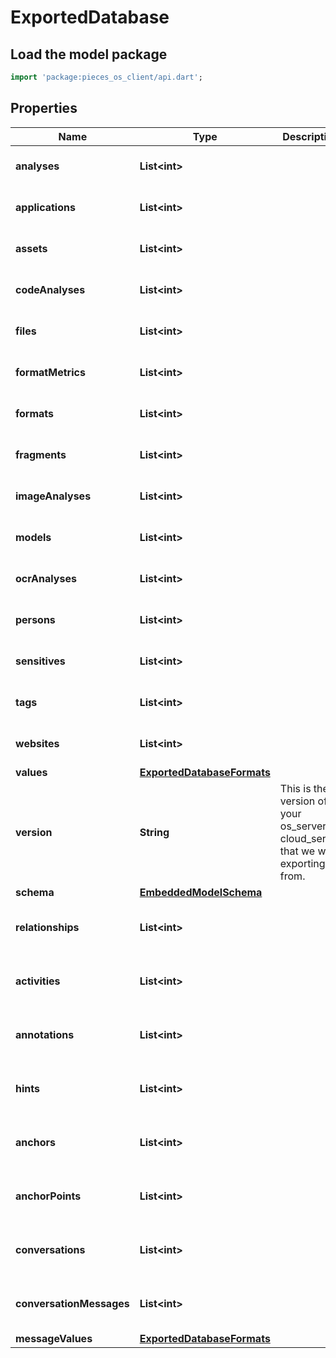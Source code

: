 # ExportedDatabase

## Load the model package
```dart
import 'package:pieces_os_client/api.dart';
```

## Properties
Name | Type | Description | Notes
------------ | ------------- | ------------- | -------------
**analyses** | **List\<int\>** |  | [default to const []]
**applications** | **List\<int\>** |  | [default to const []]
**assets** | **List\<int\>** |  | [default to const []]
**codeAnalyses** | **List\<int\>** |  | [default to const []]
**files** | **List\<int\>** |  | [default to const []]
**formatMetrics** | **List\<int\>** |  | [default to const []]
**formats** | **List\<int\>** |  | [default to const []]
**fragments** | **List\<int\>** |  | [default to const []]
**imageAnalyses** | **List\<int\>** |  | [default to const []]
**models** | **List\<int\>** |  | [default to const []]
**ocrAnalyses** | **List\<int\>** |  | [default to const []]
**persons** | **List\<int\>** |  | [default to const []]
**sensitives** | **List\<int\>** |  | [default to const []]
**tags** | **List\<int\>** |  | [default to const []]
**websites** | **List\<int\>** |  | [default to const []]
**values** | [**ExportedDatabaseFormats**](ExportedDatabaseFormats) |  | 
**version** | **String** | This is the version of your os_server or cloud_server that we we exporting from. | 
**schema** | [**EmbeddedModelSchema**](EmbeddedModelSchema) |  | [optional] 
**relationships** | **List\<int\>** |  | [optional] [default to const []]
**activities** | **List\<int\>** |  | [optional] [default to const []]
**annotations** | **List\<int\>** |  | [optional] [default to const []]
**hints** | **List\<int\>** |  | [optional] [default to const []]
**anchors** | **List\<int\>** |  | [optional] [default to const []]
**anchorPoints** | **List\<int\>** |  | [optional] [default to const []]
**conversations** | **List\<int\>** |  | [optional] [default to const []]
**conversationMessages** | **List\<int\>** |  | [optional] [default to const []]
**messageValues** | [**ExportedDatabaseFormats**](ExportedDatabaseFormats) |  | [optional] 




